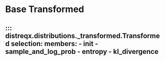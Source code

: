 # Base Transformed

::: distreqx.distributions._transformed.Transformed
    selection:
        members:
            - __init__
            - sample_and_log_prob
            - entropy
            - kl_divergence
---